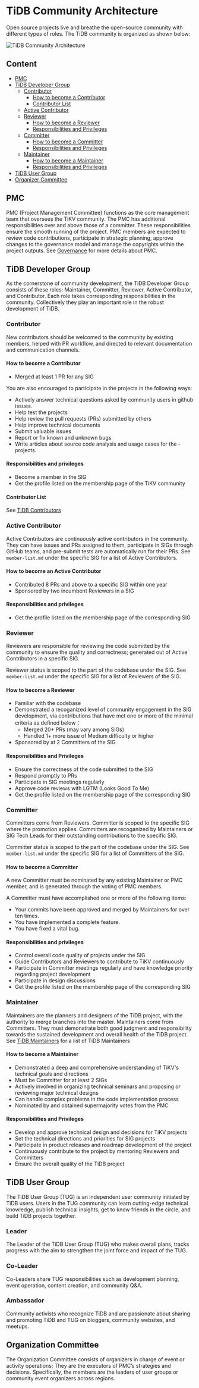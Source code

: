 # TiDB Community Architecture

Open source projects live and breathe the open-source community with different types of roles. The TiDB community is organized as shown below:

![TiDB Community Architecture](../media/architecture.svg)

## Content

<!-- vim-markdown-toc GFM -->

* [PMC](#pmc)
* [TiDB Developer Group](#tidb-developer-group)
    * [Contributor](#contributor)
        * [How to become a Contributor](#how-to-become-a-contributor)
        * [Contributor List](#contributor-list)
    * [Active Contributor](#active-contributor)
    * [Reviewer](#reviewer)
        * [How to become a Reviewer](#how-to-become-a-reviewer)
        * [Responsibilities and Privileges](#responsibilities-and-privileges)
    * [Committer](#committer)
        * [How to become a Committer](#how-to-become-a-committer)
        * [Responsibilities and Privileges](#responsibilities-and-privileges-1)
    * [Maintainer](#maintainer)
        * [How to become a Maintainer](#how-to-become-a-maintainer)
        * [Responsibilities and Privileges](#responsibilities-and-privileges-2)
* [TiDB User Group](#tidb-user-group)
* [Organizer Committee](#organizer-committee)

<!-- vim-markdown-toc -->

## PMC

PMC (Project Management Committee) functions as the core management team that oversees the TiKV community. The PMC has additional responsibilities over and above those of a committer. These responsibilities ensure the smooth running of the project. PMC members are expected to review code contributions, participate in strategic planning, approve changes to the governance model and manage the copyrights within the project outputs. See [Governance](./GOVERNANCE.md) for more details about PMC.

## TiDB Developer Group

As the cornerstone of community development, the TiDB Developer Group consists of these roles: Maintainer, Committer, Reviewer, Active Contributor, and Contributor. Each role takes corresponding responsibilities in the community. Collectively they play an important role in the robust development of TiDB.

### Contributor

New contributors should be welcomed to the community by existing members, helped with PR workflow, and directed to relevant documentation and communication channels.

#### How to become a Contributor

- Merged at least 1 PR for any SIG

You are also encouraged to participate in the projects in the following ways:

- Actively answer technical questions asked by community users in github issues.
- Help test the projects
- Help review the pull requests (PRs) submitted by others
- Help improve technical documents
- Submit valuable issues
- Report or fix known and unknown bugs
- Write articles about source code analysis and usage cases for the - projects.

#### Responsibilities and privileges

- Become a member in the SIG
- Get the profile listed on the membership page of the TiKV community

#### Contributor List

See [TiDB Contributors](./contributor-list.md)

### Active Contributor

Active Contributors are continuously active contributors in the community. They can have issues and PRs assigned to them, participate in SIGs through GitHub teams, and pre-submit tests are automatically run for their PRs. See `member-list.md` under the specific SIG for a list of Active Contributors.

#### How to become an Active Contributor

- Contributed 8 PRs and above to a specific SIG within one year
- Sponsored by two incumbent Reviewers in a SIG

#### Responsibilities and privileges

- Get the profile listed on the membership page of the corresponding SIG

### Reviewer

Reviewers are responsible for reviewing the code submitted by the community to ensure the quality and correctness; generated out of Active Contributors in a specific SIG.

Reviewer status is scoped to the part of the codebase under the SIG.
See `member-list.md` under the specific SIG for a list of Reviewers of the SIG.

#### How to become a Reviewer

- Familiar with the codebase
- Demonstrated a recoganized level of community engagement in the SIG development, via contributions that have met one or more of the minimal criteria as defined below：
  - Merged 20+ PRs (may vary among SIGs)
  - Handled 1+ more issue of Medium difficulty or higher
- Sponsored by at 2 Committers of the SIG

#### Responsibilities and Privileges

- Ensure the correctness of the code submitted to the SIG
- Respond promptly to PRs
- Participate in SIG meetings regularly
- Approve code reviews with LGTM (Looks Good To Me)
- Get the profile listed on the membership page of the corresponding SIG

### Committer

Committers come from Reviewers. Committer is scoped to the specific SIG where the promotion applies. Committers are recoganized by Maintainers or SIG Tech Leads for their outstanding contributions to the specific SIG.

Committer status is scoped to the part of the codebase under the SIG. See `member-list.md` under the specific SIG for a list of Committers of the SIG.

#### How to become a Committer

A new Committer must be nominated by any existing Maintainer or PMC member, and
is generated through the voting of PMC members.

A Committer must have accomplished one or more of the following items:

* Your commits have been approved and merged by Maintainers for over ten times.
* You have implemented a complete feature.
* You have fixed a vital bug.

#### Responsibilities and privileges

- Control overall code quality of projects under the SIG
- Guide Contributors and Reviewers to contribute to TiKV continuously
- Participate in Committer meetings regularly and have knowledge priority regarding project development
- Participate in design discussions
- Get the profile listed on the membership page of the corresponding SIG

### Maintainer

Maintainers are the planners and designers of the TiDB project, with the authority to merge branches into the master. Maintainers come from Committers. They must demonstrate both good judgment and responsibility towards the sustained development and overall health of the TiDB project. See [TiDB Maintainers](./maintainer-list.md) for a list of TiDB Maintainers

#### How to become a Maintainer

- Demonstrated a deep and comprehensive understanding of TiKV's technical goals and directions
- Must be Committer for at least 2 SIGs
- Actively involved in organizing technical seminars and proposing or reviewing major technical designs
- Can handle complex problems in the code implementation process
- Nominated by and obtained supermajority votes from the PMC

#### Responsibilities and Privileges

- Develop and approve technical design and decisions for TiKV projects
- Set the technical directions and priorities for SIG projects
- Participate in product releases and roadmap development of the project
- Continuously contribute to the project by mentoring Reviewers and Committers
- Ensure the overall quality of the TiDB project

## TiDB User Group

The TiDB User Group (TUG) is an independent user community initiated by TiDB users. Users in the TUG community can learn cutting-edge technical knowledge, publish technical insights, get to know friends in the circle, and build TiDB projects together.

### Leader

The Leader of the  TiDB User Group (TUG) who makes overall plans, tracks progress with the aim to strengthen the joint force and impact of the TUG.

### Co-Leader

Co-Leaders share TUG responsibilities such as development planning, event operation, content creation, and community Q&A.

### Ambassador

Community activists who recognize TiDB and are passionate about sharing and promoting TiDB and TUG on bloggers, community websites, and meetups.

## Organization Committee

The  Organization Committee consists of organizers in charge of event or activity operations; They are the  executors of PMC’s strategies and decisions. Specifically, the members are the leaders of user groups or community event organizers across regions.